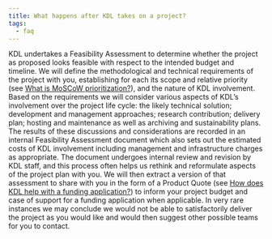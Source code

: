 ```yaml
---
title: What happens after KDL takes on a project?
tags:
  - faq
---
```


KDL undertakes a Feasibility Assessment to determine whether the project as proposed looks feasible with respect to the intended budget and timeline. We will define the methodological and technical requirements of the project with you, establishing for each its scope and relative priority (see [What is MoSCoW prioritization?](https://kingsdigitallab.github.io/kdl/faqs/#what-is-moscow-prioritization)), and the nature of KDL involvement. Based on the requirements we will consider various aspects of KDL’s involvement over the project life cycle: the likely technical solution; development and management approaches; research contribution; delivery plan; hosting and maintenance as well as archiving and sustainability plans. The results of these discussions and considerations are recorded in an internal Feasibility Assessment document which also sets out the estimated costs of KDL involvement including management and infrastructure charges as appropriate. The document undergoes internal review and revision by KDL staff, and this process often helps us rethink and reformulate aspects of the project plan with you. We will then extract a version of that assessment to share with you in the form of a Product Quote (see [How does KDL help with a funding application?](https://kingsdigitallab.github.io/kdl/faqs/#how-does-kdl-help-with-a-funding-application)) to inform your project budget and case of support for a funding application when applicable. In very rare instances we may conclude we would not be able to satisfactorily deliver the project as you would like and would then suggest other possible teams for you to contact.
